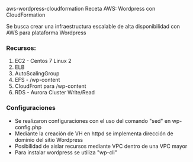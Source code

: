 aws-wordpress-cloudformation
Receta AWS: Wordpress con CloudFormation

Se busca crear una infraestructura escalable de alta disponibilidad con AWS para plataforma Wordpress

### Recursos:

1. EC2 - Centos 7 Linux 2
1. ELB
1. AutoScalingGroup
1. EFS - /wp-content
1. CloudFront para /wp-content
1. RDS - Aurora Cluster Write/Read


### Configuraciones

* Se realizaron configuraciones con el uso del comando "sed" en wp-config.php
* Mediante la creación de VH en httpd se implementa dirección de dominio del sitio Wordpress
* Posibilidad de aislar recursos mediante VPC dentro de una VPC mayor
* Para instalar wordpress se utiliza "wp-cli"
